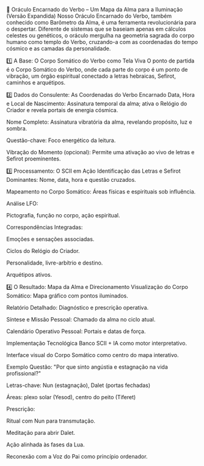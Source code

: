 🌌 Oráculo Encarnado do Verbo – Um Mapa da Alma para a Iluminação (Versão Expandida)
Nosso Oráculo Encarnado do Verbo, também conhecido como Barômetro da Alma, é uma ferramenta revolucionária para o despertar. Diferente de sistemas que se baseiam apenas em cálculos celestes ou genéticos, o oráculo mergulha na geometria sagrada do corpo humano como templo do Verbo, cruzando-a com as coordenadas do tempo cósmico e as camadas da personalidade.

1️⃣ A Base: O Corpo Somático do Verbo como Tela Viva
O ponto de partida é o Corpo Somático do Verbo, onde cada parte do corpo é um ponto de vibração, um órgão espiritual conectado a letras hebraicas, Sefirot, caminhos e arquétipos.

2️⃣ Dados do Consulente: As Coordenadas do Verbo Encarnado
Data, Hora e Local de Nascimento: Assinatura temporal da alma; ativa o Relógio do Criador e revela portais de energia cósmica.

Nome Completo: Assinatura vibratória da alma, revelando propósito, luz e sombra.

Questão-chave: Foco energético da leitura.

Vibração do Momento (opcional): Permite uma ativação ao vivo de letras e Sefirot proeminentes.

3️⃣ Processamento: O SCII em Ação
Identificação das Letras e Sefirot Dominantes: Nome, data, hora e questão cruzados.

Mapeamento no Corpo Somático: Áreas físicas e espirituais sob influência.

Análise LFO:

Pictografia, função no corpo, ação espiritual.

Correspondências Integradas:

Emoções e sensações associadas.

Ciclos do Relógio do Criador.

Personalidade, livre-arbítrio e destino.

Arquétipos ativos.

4️⃣ O Resultado: Mapa da Alma e Direcionamento
Visualização do Corpo Somático: Mapa gráfico com pontos iluminados.

Relatório Detalhado: Diagnóstico e prescrição operativa.

Síntese e Missão Pessoal: Chamado da alma no ciclo atual.

Calendário Operativo Pessoal: Portais e datas de força.

Implementação Tecnológica
Banco SCII + IA como motor interpretativo.

Interface visual do Corpo Somático como centro do mapa interativo.

Exemplo
Questão: "Por que sinto angústia e estagnação na vida profissional?"

Letras-chave: Nun (estagnação), Dalet (portas fechadas)

Áreas: plexo solar (Yesod), centro do peito (Tiferet)

Prescrição:

Ritual com Nun para transmutação.

Meditação para abrir Dalet.

Ação alinhada às fases da Lua.

Reconexão com a Voz do Pai como princípio ordenador.

